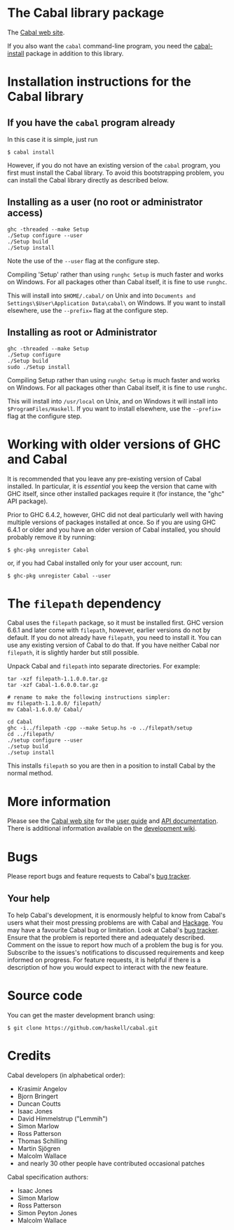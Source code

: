 The Cabal library package
=========================

The [Cabal web site].

If you also want the `cabal` command-line program, you need the
[cabal-install] package in addition to this library.

[cabal-install]: ../cabal-install/README.md

Installation instructions for the Cabal library
===============================================

If you have the `cabal` program already
---------------------------------------

In this case it is simple, just run

    $ cabal install

However, if you do not have an existing version of the `cabal` program,
you first must install the Cabal library. To avoid this bootstrapping
problem, you can install the Cabal library directly as described below.


Installing as a user (no root or administrator access)
------------------------------------------------------

    ghc -threaded --make Setup
    ./Setup configure --user
    ./Setup build
    ./Setup install

Note the use of the `--user` flag at the configure step.

Compiling 'Setup' rather than using `runghc Setup` is much faster and
works on Windows. For all packages other than Cabal itself, it is fine
to use `runghc`.

This will install into `$HOME/.cabal/` on Unix and into
`Documents and Settings\$User\Application Data\cabal\` on Windows.
If you want to install elsewhere, use the `--prefix=` flag at the
configure step.


Installing as root or Administrator
-----------------------------------

    ghc -threaded --make Setup
    ./Setup configure
    ./Setup build
    sudo ./Setup install

Compiling Setup rather than using `runghc Setup` is much faster and
works on Windows. For all packages other than Cabal itself, it is fine
to use `runghc`.

This will install into `/usr/local` on Unix, and on Windows it will
install into `$ProgramFiles/Haskell`. If you want to install elsewhere,
use the `--prefix=` flag at the configure step.


Working with older versions of GHC and Cabal
============================================

It is recommended that you leave any pre-existing version of Cabal
installed. In particular, it is *essential* you keep the version that
came with GHC itself, since other installed packages require it (for
instance, the "ghc" API package).

Prior to GHC 6.4.2, however, GHC did not deal particularly well with
having multiple versions of packages installed at once. So if you are
using GHC 6.4.1 or older and you have an older version of Cabal
installed, you should probably remove it by running:

    $ ghc-pkg unregister Cabal

or, if you had Cabal installed only for your user account, run:

    $ ghc-pkg unregister Cabal --user


The `filepath` dependency
=========================

Cabal uses the `filepath` package, so it must be installed first.
GHC version 6.6.1 and later come with `filepath`, however, earlier
versions do not by default. If you do not already have `filepath`,
you need to install it. You can use any existing version of Cabal to do
that. If you have neither Cabal nor `filepath`, it is slightly
harder but still possible.

Unpack Cabal and `filepath` into separate directories. For example:

    tar -xzf filepath-1.1.0.0.tar.gz
    tar -xzf Cabal-1.6.0.0.tar.gz

    # rename to make the following instructions simpler:
    mv filepath-1.1.0.0/ filepath/
    mv Cabal-1.6.0.0/ Cabal/

    cd Cabal
    ghc -i../filepath -cpp --make Setup.hs -o ../filepath/setup
    cd ../filepath/
    ./setup configure --user
    ./setup build
    ./setup install

This installs `filepath` so you are then in a position to install Cabal
by the normal method.


More information
================

Please see the [Cabal web site] for the [user guide] and [API
documentation]. There is additional information available on the
[development wiki].

[user guide]:        http://www.haskell.org/cabal/users-guide
[API documentation]: http://www.haskell.org/cabal/release/cabal-latest/doc/API/Cabal/Distribution-Simple.html
[development wiki]:  https://github.com/haskell/cabal/wiki


Bugs
====

Please report bugs and feature requests to Cabal's [bug tracker].


Your help
---------

To help Cabal's development, it is enormously helpful to know from
Cabal's users what their most pressing problems are with Cabal and
[Hackage]. You may have a favourite Cabal bug or limitation. Look at
Cabal's [bug tracker]. Ensure that the problem is reported there and
adequately described. Comment on the issue to report how much of a
problem the bug is for you. Subscribe to the issues's notifications to
discussed requirements and keep informed on progress. For feature
requests, it is helpful if there is a description of how you would
expect to interact with the new feature.

[Hackage]: http://hackage.haskell.org


Source code
===========

You can get the master development branch using:

    $ git clone https://github.com/haskell/cabal.git


Credits
=======

Cabal developers (in alphabetical order):

- Krasimir Angelov
- Bjorn Bringert
- Duncan Coutts
- Isaac Jones
- David Himmelstrup ("Lemmih")
- Simon Marlow
- Ross Patterson
- Thomas Schilling
- Martin Sjögren
- Malcolm Wallace
- and nearly 30 other people have contributed occasional patches

Cabal specification authors:

- Isaac Jones
- Simon Marlow
- Ross Patterson
- Simon Peyton Jones
- Malcolm Wallace


[bug tracker]: https://github.com/haskell/cabal/issues
[Cabal web site]: http://www.haskell.org/cabal/
